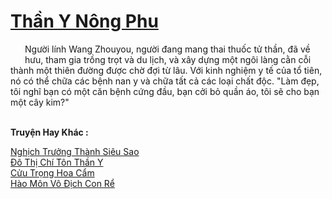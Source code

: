 <a href="https://truyentiki.com/than-y-nong-phu.33554/" title="Thần Y Nông Phu"><h1>Thần Y Nông Phu</h1></a><div style="display:table"><img align="right" style="float: left; padding: 10px;" src="https://truyentiki.com/images/story/200x260/33554.jpg" alt="">Người lính Wang Zhouyou, người đang mang thai thuốc tử thần, đã về hưu, tham gia trồng trọt và du lịch, và xây dựng một ngôi làng cằn cỗi thành một thiên đường được chờ đợi từ lâu. Với kinh nghiệm y tế của tổ tiên, nó có thể chữa các bệnh nan y và chữa tất cả các loại chất độc. "Làm đẹp, tôi nghĩ bạn có một căn bệnh cứng đầu, bạn cởi bỏ quần áo, tôi sẽ cho bạn một cây kim?"</div><p><br><b>Truyện Hay Khác :</b></p><a href="https://truyentiki.com/nghich-truong-thanh-sieu-sao.33553/" alt="Nghịch Trưởng Thành Siêu Sao">Nghịch Trưởng Thành Siêu Sao</a><br/><a href="https://github.com/nownovels/top500/tree/master/truyenhay/33877/" alt="Đô Thị Chí Tôn Thần Y">Đô Thị Chí Tôn Thần Y</a><br/><a href="https://github.com/nownovels/top500/tree/master/truyenhay/33902/" alt="Cửu Trọng Hoa Cẩm">Cửu Trọng Hoa Cẩm</a><br/><a href="https://github.com/nownovels/top500/tree/master/truyenhay/33934/" alt="Hào Môn Vô Địch Con Rể">Hào Môn Vô Địch Con Rể</a><br/>